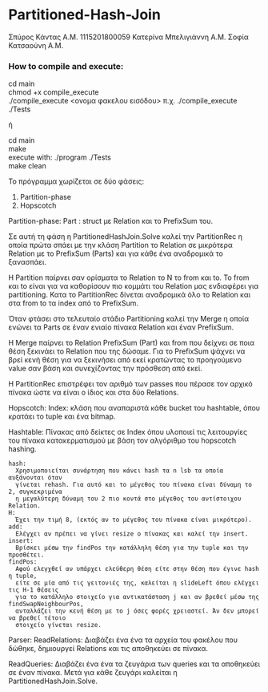 # Partitioned-Hash-Join
Σπύρος Κάντας Α.Μ. 1115201800059
Κατερίνα Μπελιγιάννη Α.Μ.
Σοφία Κατσαούνη Α.Μ.

### How to compile and execute:
cd main\
chmod +x compile_execute\
./compile_execute <ονομα φακελου εισόδου> π.χ. ./compile_execute ./Tests

ή

cd main\
make\
execute with: ./program ./Tests\
make clean

Το πρόγραμμα χωρίζεται σε δύο φάσεις:

1) Partition-phase
2) Hopscotch

Partition-phase:
  Part : struct με Relation και το PrefixSum του.

  Σε αυτή τη φάση η PartitionedHashJoin.Solve καλεί την PartitionRec η οποία
  πρώτα σπάει με την κλάση Partition το Relation σε μικρότερα Relation με το
  PrefixSum (Parts) και για κάθε ένα αναδρομικά το ξανασπάει.

  Η Partition παίρνει σαν ορίσματα το Relation το Ν το from και to. Το from
  και to είναι για να καθορίσουν πιο κομμάτι του Relation μας ενδιαφέρει για
  partitioning. Κατα το PartitionRec δίνεται αναδρομικά όλο το Relation και
  στα from to τα index από το PrefixSum.

  Όταν φτάσει στο τελευταίο στάδιο Partitioning καλεί την Merge η οποία ενώνει
  τα Parts σε έναν ενιαίο πίνακα Relation και έναν PrefixSum.

  Η Merge παίρνει το Relation PrefixSum (Part) και from που δείχνει σε ποια θέση
  ξεκινάει το Relation που της δώσαμε. Για το PrefixSum ψάχνει να βρεί κενή θέση
  για να ξεκινήσει από εκεί κρατώντας το προηγούμενο value σαν βάση και συνεχίζοντας
  την πρόσθεση από εκεί.

  Η PartitionRec επιστρέφει τον αριθμό των passes που πέρασε τον αρχικό πίνακα
  ώστε να είναι ο ίδιος και στα δύο Relations.


Hopscotch:
  Index: κλάση που αναπαριστά κάθε bucket του hashtable, όπου κρατάει το tuple
  και ένα bitmap.

  Hashtable:  Πίνακας από δείκτες σε Index όπου υλοποιεί τις λειτουργίες του πίνακα
  κατακερματισμού με βάση τον αλγόριθμο του hopscotch hashing.

    hash:
      Χρησιμοποιείται συνάρτηση που κάνει hash τα n lsb τα οποία αυξάνονται όταν
      γίνεται rehash. Για αυτό και το μέγεθος του πίνακα είναι δύναμη το 2, συγκεκριμένα
      η μεγαλύτερη δύναμη του 2 πιο κοντά στο μέγεθος του αντίστοιχου Relation.
    H:
      Έχει την τιμή 8, (εκτός αν το μέγεθος του πίνακα είναι μικρότερο).
    add:
      Ελέγχει αν πρέπει να γίνει resize ο πίνακας και καλεί την insert.
    insert:
      Βρίσκει μέσω την findPos την κατάλληλη θέση για την tuple και την προσθέτει.
    findPos:
      Αφού ελεγχθεί αν υπάρχει ελεύθερη θέση είτε στην θέση που έγινε hash η tuple,
      είτε σε μία από τις γειτονιές της, καλείται η slideLeft όπου ελέγχει τις Η-1 θέσεις
      για το κατάλληλο στοιχείο για αντικατάσταση j και αν βρεθεί μέσω της findSwapNeighbourPos,
      ανταλλάζει την κενή θέση με το j όσες φορές χρειαστεί. Άν δεν μπορεί να βρεθεί τέτοιο
      στοιχείο γίνεται resize.


Parser:
  ReadRelations:
    Διαβάζει ένα ένα τα αρχεία του φακέλου που δώθηκε, δημιουργεί Relations και τις αποθηκεύει
    σε πίνακα.

  ReadQueries:
    Διαβάζει ένα ένα τα ζευγάρια των queries και τα αποθηκεύει σε έναν πίνακα. Μετά για κάθε
    ζευγάρι καλείται η PartitionedHashJoin.Solve.
